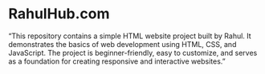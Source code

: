 # RahulHub.com
“This repository contains a simple HTML website project built by Rahul. It demonstrates the basics of web development using HTML, CSS, and JavaScript. The project is beginner-friendly, easy to customize, and serves as a foundation for creating responsive and interactive websites.”
